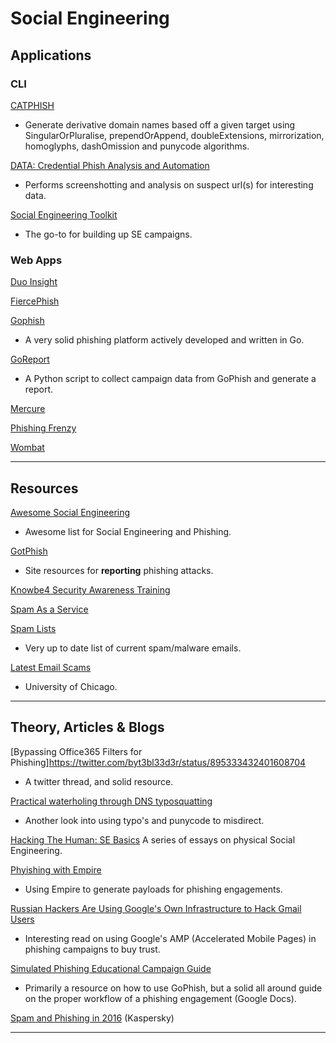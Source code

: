# Social Engineering

## Applications

### CLI

[CATPHISH](https://github.com/ring0lab/catphish)

- Generate derivative domain names based off a given target using SingularOrPluralise, prependOrAppend, doubleExtensions, mirrorization, homoglyphs, dashOmission and punycode algorithms.

[DATA: Credential Phish Analysis and Automation](https://github.com/hadojae/DATA)

- Performs screenshotting and analysis on suspect url(s) for interesting data.

[Social Engineering Toolkit](https://github.com/trustedsec/social-engineer-toolkit)

- The go-to for building up SE campaigns.

### Web Apps

[Duo Insight](https://duo.com/resources/duo-insight)

[FiercePhish](https://github.com/Raikia/FiercePhish)

[Gophish](https://getgophish.com/)

- A very solid phishing platform actively developed and written in Go.

[GoReport](https://github.com/chrismaddalena/GoReport)

- A Python script to collect campaign data from GoPhish and generate a report.

[Mercure](https://github.com/synhack/mercure)

[Phishing Frenzy](https://phishingfrenzy.com)

[Wombat](https://www.wombatsecurity.com)

---

## Resources

[Awesome Social Engineering](https://github.com/v2-dev/awesome-social-engineering)

- Awesome list for Social Engineering and Phishing.

[GotPhish](https://gotphish.com)

- Site resources for **reporting** phishing attacks.

[Knowbe4 Security Awareness Training](https://www.knowbe4.com/)

[Spam As a Service](https://www.reddit.com/r/sysadmin/comments/5rfk4h/anyone_use_spam_as_a_service_for_training_purposes/)

[Spam Lists](https://techhelplist.com/spam-list)

- Very up to date list of current spam/malware emails.

[Latest Email Scams](https://itservices.uchicago.edu/email-scams/rss.xml)

- University of Chicago.

---

## Theory, Articles & Blogs

[Bypassing Office365 Filters for Phishing]https://twitter.com/byt3bl33d3r/status/895333432401608704

- A twitter thread, and solid resource.

[Practical waterholing through DNS typosquatting](https://blog.0day.rocks/practical-waterholing-through-dns-typosquatting-e252e6a2f99e)

- Another look into using typo's and punycode to misdirect.

[Hacking The Human: SE Basics](http://sten0.ghost.io/2016/08/17/se-foundations-series/) A series of essays on physical Social Engineering.

[Phyishing with Empire](https://enigma0x3.net/2016/03/15/phishing-with-empire/)

- Using Empire to generate payloads for phishing engagements.

[Russian Hackers Are Using Google's Own Infrastructure to Hack Gmail Users](https://motherboard.vice.com/en_us/article/russian-hackers-are-using-googles-own-infrastructure-to-hack-gmail-users)

- Interesting read on using Google's AMP (Accelerated Mobile Pages) in phishing campaigns to buy trust.

[Simulated Phishing Educational Campaign Guide](https://drive.google.com/file/d/0B46F8RQcMmXUZzNFYkNPWDVIY3c/view)

- Primarily a resource on how to use GoPhish, but a solid all around guide on the proper workflow of a phishing engagement (Google Docs).

[Spam and Phishing in 2016](https://securelist.com/analysis/kaspersky-security-bulletin/77483/kaspersky-security-bulletin-spam-and-phishing-in-2016/) (Kaspersky)

---
